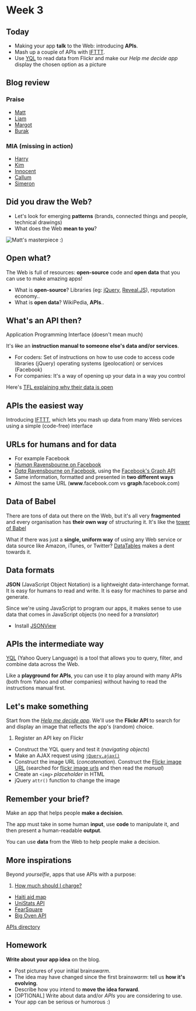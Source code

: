 # Week 3

## Today

* Making your app **talk** to the Web: introducing **APIs**.
* Mash up a couple of APIs with [IFTTT](https://ifttt.com/).
* Use [YQL](https://developer.yahoo.com/yql)  to read data from Flickr and make our *Help me decide app* display the chosen option as a picture


## Blog review 

### Praise 

* [Matt](http://www.fourthfloor.me/blogs/mstarr/2014/10/08/we-did-some-coding/)
* [Liam](http://www.fourthfloor.me/blogs/lparker/2014/10/12/week-1-dynamic-web-web14203/)
* [Margot](http://www.fourthfloor.me/blogs/mmercier/2014/10/09/first-session/)
* [Burak](http://www.fourthfloor.me/blogs/bozdemir/2014/10/08/week-1-dynamic-web-coding/)

### MIA (missing in action)
 
* [Harry](http://www.fourthfloor.me/blogs/hfoster) 
* [Kim](http://www.fourthfloor.me/blogs/ksalazar)
* [Innocent](http://www.fourthfloor.me/blogs/iSekajja)
* [Callum](http://www.fourthfloor.me/blogs/cholland)
* [Simeron](http://www.fourthfloor.me/blogs/staak)


## Did you draw the Web?

* Let's look for emerging **patterns** (brands, connected things and people, technical drawings)
* What does the Web **mean to you**?

![Matt's masterpiece :)](http://www.fourthfloor.me/blogs/mstarr/files/2014/10/Web-Drawing-1024x547.jpg)


## Open what?

The Web is full of resources: **open-source** code and **open data** that you can use to make amazing apps!

* What is **open-source**? Libraries (eg: [jQuery](http://jquery.com/), [Reveal.JS](http://lab.hakim.se/reveal-js/#/)), reputation economy..
* What is **open data**? WikiPedia, **APIs**.. 


## What's an API then?

Application Programming Interface (doesn't mean much)

It's ~~like~~ an **instruction manual to someone else's data and/or services**.

* For coders: Set of instructions on how to use code to access code libraries (jQuery) operating systems (geolocation) or services (Facebook)
* For companies: It's a way of opening up your data in a way you control

Here's [TFL explaining why their data is open](http://www.tfl.gov.uk/info-for/open-data-users/our-open-data)


## APIs the easiest way

Introducing [IFTTT](https://ifttt.com/), which lets you mash up data from many Web services using a simple (code-free) interface


## URLs for humans and for data 

* For example Facebook
* [*Human* Ravensbourne on Facebook](https://www.facebook.com/RavensbourneUK)
* [*Data* Ravensbourne on Facebook](http://graph.facebook.com/ravensbourneuk), using the [Facebook's Graph API](https://developers.facebook.com/docs/graph-api)
* Same information, formatted and presented in **two different ways**
* Almost the same URL (**www**.facebook.com vs **graph**.facebook.com)


## Data of Babel

There are tons of data out there on the Web, but it's all very **fragmented** and every organisation has **their own way** of structuring it. It's like the [tower of Babel](http://encyclopedia2.thefreedictionary.com/Babel%2c+Tower+of)

What if there was just a **single, uniform way** of using any Web service or data source like Amazon, iTunes, or Twitter? [DataTables](http://www.datatables.org/) makes a dent towards it.


## Data formats

**JSON** (JavaScript Object Notation) is a lightweight data-interchange format. It is easy for humans to read and write. It is easy for machines to parse and generate.

Since we're using JavaScript to program our apps, it makes sense to use data that comes in JavaScript objects (no need for a *translator*)
	 	
* Install [JSONView](https://chrome.google.com/webstore/detail/jsonview/chklaanhfefbnpoihckbnefhakgolnmc?hl=en)


## APIs the intermediate way

[YQL](https://developer.yahoo.com/yql) (Yahoo Query Language) is a tool that allows you to query, filter, and combine data across the Web.

Like a **playground for APIs**, you can use it to play around with many APIs (both from Yahoo and other companies) without having to read the instructions manual first. 


## Let's make something

Start from the [*Help me decide app*](http://codepen.io/baddeo/pen/KnxEF). We'll use the **Flickr API** to search for and display an image that reflects the app's (random) choice.

1. Register an API key on Flickr 
* Construct the YQL query and test it (*navigating objects*)
* Make an AJAX request using [`jQuery.ajax()`](http://api.jquery.com/jquery.ajax/)
* Construct the image URL (*concatenation*). Construct the [Flickr image URL](https://www.flickr.com/services/api/misc.urls.html) (searched for [flickr image urls](https://www.google.co.uk/webhp?#q=flickr+image+urls) and then read the *manual*) 
* Create an `<img>` *placeholder* in HTML
* jQuery `attr()` function to change the image


## Remember your brief?

Make an app that helps people **make a decision**.

The app must take in some human **input**, use **code** to manipulate it, and then present a human-readable **output**.

You can use **data** from the Web to help people make a decision.


## More inspirations

Beyond *yourselfie*, apps that use APIs with a purpose:

1. [How much should I charge?](http://thenuschool.com/how-much/)
*  [Haiti aid map](http://haiti.ngoaidmap.org/)
*  [UniStats API](https://unistats.direct.gov.uk/)
*  [FearSquare](http://data.gov.uk/apps/fearsquare)
*  [Big Oven API](http://api.bigoven.com/)

[APIs directory](http://www.programmableweb.com/category)


## Homework

**Write about your app idea** on the blog. 

* Post pictures of your initial brain*swarm*. 
* The idea may have changed since the first brain*swarm*: tell us **how it's evolving**.
* Describe how you intend to **move the idea forward**.
* [OPTIONAL] Write about data and/or *APIs* you are considering to use.
* Your app can be serious or humorous :)





